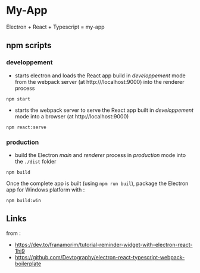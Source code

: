 # My-App

Electron + React + Typescript = my-app

## npm scripts

### developpement

- starts electron and loads the React app build in *developpement* mode from the webpack server (at http:///localhost:9000) into the renderer process
``` 
npm start
```

- starts the webpack server to serve the React app built in *developpement* mode into a browser (at http://localhost:9000)
``` 
npm react:serve
```

### production
- build the Electron *main* and *renderer* process in *production* mode into the `./dist` folder
``` 
npm build
```
Once the complete app is built (using `npm run buil`), package the Electron app for Windows platform with :
``` 
npm build:win
```

## Links
from :
- https://dev.to/franamorim/tutorial-reminder-widget-with-electron-react-1hj9
- https://github.com/Devtography/electron-react-typescript-webpack-boilerplate
